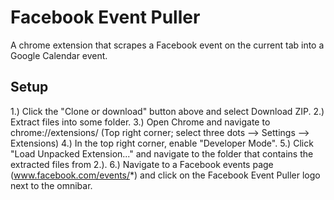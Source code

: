 Facebook Event Puller
================
A chrome extension that scrapes a Facebook event on the current tab into a Google Calendar event.

## Setup
1.) Click the "Clone or download" button above and select Download ZIP.
2.) Extract files into some folder.
3.) Open Chrome and navigate to chrome://extensions/ (Top right corner; select three dots --> Settings --> Extensions)
4.) In the top right corner, enable "Developer Mode".
5.) Click "Load Unpacked Extension..." and navigate to the folder that contains the extracted files from 2.).
6.) Navigate to a Facebook events page (www.facebook.com/events/*) and click on the Facebook Event Puller logo next to the omnibar.
